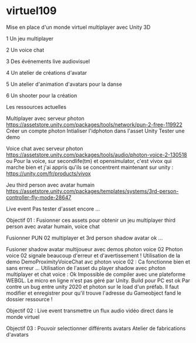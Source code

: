 # virtuel109
Mise en place d'un monde virtuel multiplayer avec Unity 3D

1 Un jeu multiplayer

2 Un voice chat

3 Des événements live audiovisuel

4 Un atelier de créations d'avatar

5 Un atelier d'animation d'avatars pour la danse

6 Un shooter pour la création

Les ressources actuelles

Multiplayer avec serveur photon
https://assetstore.unity.com/packages/tools/network/pun-2-free-119922
Créer un compte photon
Intialiser l'idphoton dans l'asset Unity
Tester une demo

Voice chat avec serveur photon
https://assetstore.unity.com/packages/tools/audio/photon-voice-2-130518
ou
Pour la voice, sur secondlife(tm) et opensimulator, c'est vivox qui marche bien et j'ai appris qu'ils se concentrent maintenant sur unity :
https://unity.com/fr/products/vivox


Jeu third person avec avatar humain
https://assetstore.unity.com/packages/templates/systems/3rd-person-controller-fly-mode-28647

Live event 
Pas tester d'asset encore ...

Objectif 01 :
Fusionner ces assets pour obtenir un jeu multiplayer third person avec avatar humain, voice chat

Fusionner PUN 02 multiplayer et 3rd person shadow avatar ok ...

Fusioner shadow avatar multijoueur avec demos photon voice 02
Photon voice 02 signale beaucoup d'erreur et d'avertissement !
Utilisation de la demo DemoProximityVoiceChat avc photon voice 02 : Ca fonctionne bien et sans erreur ...
Utilisation de l'asset du player shadow avec photon multiplayer et chat voice : Ok
Impossible de compiler avec une plateforme WEBGL. Le micro en ligne n'est pas géré par Unity.
Build pour PC est ok
Par contre un bug entre unity 2020 et photon sur le load d'un préfab. Il faut modifier et enregistrer pour qu'il trouve l'adresse du Gameobject
fand le dossier ressource !

Objectif 02 :
Live event transmettre un flux audio vidéo direct dans le monde virtuel

Objectif 03 :
Pouvoir selectionner différents avatars
Atelier de fabrications d'avatars

